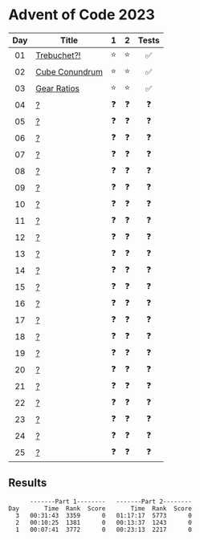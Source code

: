 # Advent of Code 2023

| Day | Title                                                 |     1      |     2      |       Tests        |
| :-: | ----------------------------------------------------- | :--------: | :--------: | :----------------: |
| 01  | [Trebuchet?!](https://adventofcode.com/2023/day/1)    |   :star:   |   :star:   | :white_check_mark: |
| 02  | [Cube Conundrum](https://adventofcode.com/2023/day/2) |   :star:   |   :star:   | :white_check_mark: |
| 03  | [Gear Ratios](https://adventofcode.com/2023/day/3)    |   :star:   |   :star:   | :white_check_mark: |
| 04  | [?](https://adventofcode.com/2023/day/4)              | :question: | :question: |     :question:     |
| 05  | [?](https://adventofcode.com/2023/day/5)              | :question: | :question: |     :question:     |
| 06  | [?](https://adventofcode.com/2023/day/6)              | :question: | :question: |     :question:     |
| 07  | [?](https://adventofcode.com/2023/day/7)              | :question: | :question: |     :question:     |
| 08  | [?](https://adventofcode.com/2023/day/8)              | :question: | :question: |     :question:     |
| 09  | [?](https://adventofcode.com/2023/day/9)              | :question: | :question: |     :question:     |
| 10  | [?](https://adventofcode.com/2023/day/10)             | :question: | :question: |     :question:     |
| 11  | [?](https://adventofcode.com/2023/day/11)             | :question: | :question: |     :question:     |
| 12  | [?](https://adventofcode.com/2023/day/12)             | :question: | :question: |     :question:     |
| 13  | [?](https://adventofcode.com/2023/day/13)             | :question: | :question: |     :question:     |
| 14  | [?](https://adventofcode.com/2023/day/14)             | :question: | :question: |     :question:     |
| 15  | [?](https://adventofcode.com/2023/day/15)             | :question: | :question: |     :question:     |
| 16  | [?](https://adventofcode.com/2023/day/16)             | :question: | :question: |     :question:     |
| 17  | [?](https://adventofcode.com/2023/day/17)             | :question: | :question: |     :question:     |
| 18  | [?](https://adventofcode.com/2023/day/18)             | :question: | :question: |     :question:     |
| 19  | [?](https://adventofcode.com/2023/day/19)             | :question: | :question: |     :question:     |
| 20  | [?](https://adventofcode.com/2023/day/20)             | :question: | :question: |     :question:     |
| 21  | [?](https://adventofcode.com/2023/day/21)             | :question: | :question: |     :question:     |
| 22  | [?](https://adventofcode.com/2023/day/22)             | :question: | :question: |     :question:     |
| 23  | [?](https://adventofcode.com/2023/day/23)             | :question: | :question: |     :question:     |
| 24  | [?](https://adventofcode.com/2023/day/24)             | :question: | :question: |     :question:     |
| 25  | [?](https://adventofcode.com/2023/day/25)             | :question: | :question: |     :question:     |

## Results

```text
      -------Part 1--------   -------Part 2--------
Day       Time  Rank  Score       Time  Rank  Score
  3   00:31:43  3359      0   01:17:17  5773      0
  2   00:10:25  1381      0   00:13:37  1243      0
  1   00:07:41  3772      0   00:23:13  2217      0
```
